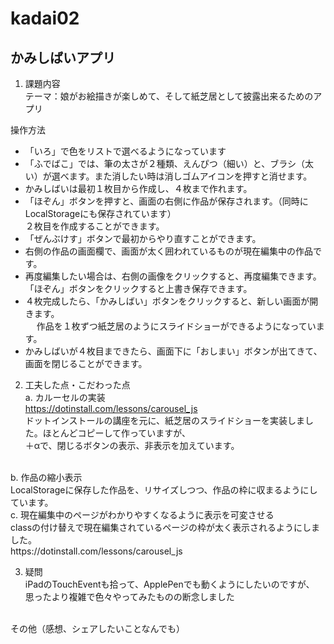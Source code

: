 # kadai02
## かみしばいアプリ<br>

1. 課題内容<br>
テーマ：娘がお絵描きが楽しめて、そして紙芝居として披露出来るためのアプリ<br>

操作方法<br>
- 「いろ」で色をリストで選べるようになっています<br>
- 「ふでばこ」では、筆の太さが２種類、えんぴつ（細い）と、ブラシ（太い）が選べます。また消したい時は消しゴムアイコンを押すと消せます。<br>
- かみしばいは最初１枚目から作成し、４枚まで作れます。<br>
- 「ほぞん」ボタンを押すと、画面の右側に作品が保存されます。（同時にLocalStorageにも保存されています）<br>
  ２枚目を作成することができます。<br>
- 「ぜんぶけす」ボタンで最初からやり直すことができます。<br>
- 右側の作品の画面欄で、画面が太く囲われているものが現在編集中の作品です。<br>
- 再度編集したい場合は、右側の画像をクリックすると、再度編集できます。「ほぞん」ボタンをクリックすると上書き保存できます。<br>
- ４枚完成したら、「かみしばい」ボタンをクリックすると、新しい画面が開きます。<br>
　 作品を１枚ずつ紙芝居のようにスライドショーができるようになっています。<br>
- かみしばいが４枚目まできたら、画面下に「おしまい」ボタンが出てきて、画面を閉じることができます。<br>

2. 工夫した点・こだわった点<br>
 a. カルーセルの実装<br>
https://dotinstall.com/lessons/carousel_js<br>
ドットインストールの講座を元に、紙芝居のスライドショーを実装しました。ほとんどコピーして作っていますが、<br>
＋αで、閉じるボタンの表示、非表示を加えています。<br>
<br>
 b. 作品の縮小表示<br>
LocalStorageに保存した作品を、リサイズしつつ、作品の枠に収まるようにしています。<br>
 c. 現在編集中のページがわかりやすくなるように表示を可変させる<br>
classの付け替えで現在編集されているページの枠が太く表示されるようにしました。<br>
https://dotinstall.com/lessons/carousel_js<br>

3. 疑問<br>
iPadのTouchEventも拾って、ApplePenでも動くようにしたいのですが、<br>
思ったより複雑で色々やってみたものの断念しました<br>
<br>
その他（感想、シェアしたいことなんでも）<br>
